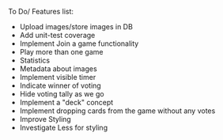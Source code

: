To Do/ Features list:
 * Upload images/store images in DB
 * Add unit-test coverage
 * Implement Join a game functionality
 * Play more than one game
 * Statistics
 * Metadata about images
 * Implement visible timer
 * Indicate winner of voting
 * Hide voting tally as we go
 * Implement a "deck" concept
 * Implement dropping cards from the game without any votes
 * Improve Styling
 * Investigate Less for styling